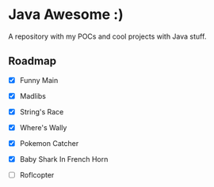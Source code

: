 # Java Awesome :)    

A repository with my POCs and cool projects with Java stuff.    

## Roadmap    

- [X] Funny Main   
- [X] Madlibs     
- [X] String's Race    
- [X] Where's Wally    
- [X] Pokemon Catcher   
- [X] Baby Shark In French Horn
- [ ] Roflcopter     



